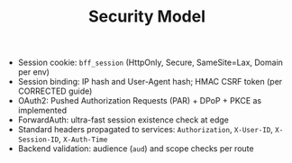 ﻿---
title: Security Model
---

- Session cookie: `bff_session` (HttpOnly, Secure, SameSite=Lax, Domain per env)
- Session binding: IP hash and User-Agent hash; HMAC CSRF token (per CORRECTED guide)
- OAuth2: Pushed Authorization Requests (PAR) + DPoP + PKCE as implemented
- ForwardAuth: ultra-fast session existence check at edge
- Standard headers propagated to services: `Authorization`, `X-User-ID`, `X-Session-ID`, `X-Auth-Time`
- Backend validation: audience (`aud`) and scope checks per route


